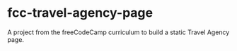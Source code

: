 # fcc-travel-agency-page
A project from the freeCodeCamp curriculum to build a static Travel Agency page.
